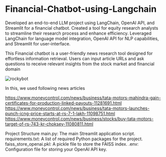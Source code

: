 # Financial-Chatbot-using-Langchain

Developed an end-to-end LLM project using LangChain, OpenAI API, and Streamlit for a financial chatbot.
Created a tool for equity research analysts to streamline their research process and enhance efficiency.
Leveraged LangChain for language model integration, OpenAI API for NLP capabilities, and Streamlit for user-interface.


This Financial chatbot is a user-friendly news research tool designed for effortless information retrieval. Users can input article URLs and ask questions to receive relevant insights from the stock market and financial domain

![rockybot](https://github.com/user-attachments/assets/1dfc9025-739a-4104-b976-e39e35b1791c)

In this, we used following news articles

https://www.moneycontrol.com/news/business/tata-motors-mahindra-gain-certificates-for-production-linked-payouts-11281691.html
https://www.moneycontrol.com/news/business/tata-motors-launches-punch-icng-price-starts-at-rs-7-1-lakh-11098751.html
https://www.moneycontrol.com/news/business/stocks/buy-tata-motors-target-of-rs-743-kr-choksey-11080811.html

Project Structure
main.py: The main Streamlit application script.
requirements.txt: A list of required Python packages for the project.
faiss_store_openai.pkl: A pickle file to store the FAISS index.
.env: Configuration file for storing your OpenAI API key.
